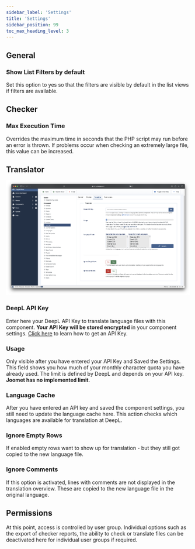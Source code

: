 ```yaml
---
sidebar_label: 'Settings'
title: 'Settings'
sidebar_position: 99
toc_max_heading_level: 3
---
```


## General

### Show List Filters by default

Set this option to yes so that the filters are visible by default in the list views if filters are available.

## Checker

### Max Execution Time

Overrides the maximum time in seconds that the PHP script may run before an error is thrown. If problems occur when 
checking an extremely large file, this value can be increased.

## Translator

![Config Screen Translator Tab](./_assets/config_translator.png)

### DeepL API Key

Enter here your DeepL API Key to translate language files with this component. **Your API Key will be stored encrypted** 
in your component settings. [Click here](https://support.deepl.com/hc/en-us/articles/360020695820-API-Key-for-DeepL-s-API) 
to learn how to get an API Key.

### Usage

Only visible after you have entered your API Key and Saved the Settings.
This field shows you how much of your monthly character quota you have already used.
The limit is defined by DeepL and depends on your API key. **Joomet has no implemented limit**.

### Language Cache

After you have entered an API key and saved the component settings, you still need to update the language cache here.
This action checks which languages are available for translation at DeepL.

### Ignore Empty Rows

If enabled empty rows want to show up for translation - but they still got copied to the new language file.

### Ignore Comments

If this option is activated, lines with comments are not displayed in the translation overview. These are copied to 
the new language file in the original language.

## Permissions

At this point, access is controlled by user group. Individual options such as the export of checker reports, the 
ability to check or translate files can be deactivated here for individual user groups if required.

